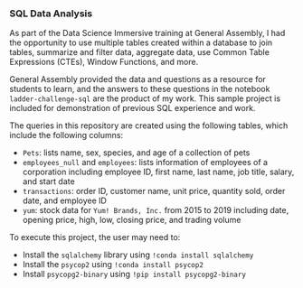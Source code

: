 ### SQL Data Analysis

As part of the Data Science Immersive training at General Assembly, I had the opportunity to use multiple tables created within a database to join tables, summarize and filter data, aggregate data, use Common Table Expressions (CTEs), Window Functions, and more.

General Assembly provided the data and questions as a resource for students to learn, and the answers to these questions in the notebook `ladder-challenge-sql` are the product of my work.
This sample project is included for demonstration of previous SQL experience and work.

The queries in this repository are created using the following tables, which include the following columns:
* `Pets`: lists name, sex, species, and age of a collection of pets
* `employees_null` and `employees`: lists information of employees of a corporation including employee ID, first name, last name, job title, salary, and start date
* `transactions`: order ID, customer name, unit price, quantity sold, order date, and employee ID
* `yum`: stock data for `Yum! Brands, Inc.` from 2015 to 2019 including date, opening price, high, low, closing price, and trading volume

To execute this project, the user may need to:
* Install the `sqlalchemy` library using `!conda install sqlalchemy`
* Install the `psycop2` using `!conda install psycop2`
* Install `psycopg2-binary` using `!pip install psycopg2-binary`
